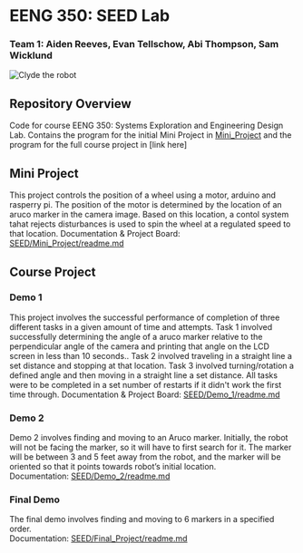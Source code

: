 # EENG 350: SEED Lab
### Team 1: Aiden Reeves, Evan Tellschow, Abi Thompson, Sam Wicklund
![Clyde the robot](https://github.com/abimartho/SEED/thumbnail_image.png)
## Repository Overview
Code for course EENG 350: Systems Exploration and Engineering Design Lab. Contains the program for the initial Mini Project in [Mini_Project](https://github.com/abimartho/SEED/tree/main/Mini_Project) and the program for the full course project in [link here]
## Mini Project
This project controls the position of a wheel using a motor, arduino and rasperry pi. The position of the motor is determined by the location of an aruco marker in the camera image. Based on this location, a contol system tahat rejects disturbances is used to spin the wheel at a regulated speed to that location.
Documentation & Project Board: [SEED/Mini_Project/readme.md](https://github.com/abimartho/SEED/blob/main/Mini_Project/readme.md)
## Course Project
### Demo 1
This project involves the successful performance of completion of three different tasks in a given amount of time and attempts. Task 1 involved successfully determining the angle of a aruco marker relative to the perpendicular angle of the camera and printing that angle on the LCD screen in less than 10 seconds.. Task 2 involved traveling in a straight line a set distance and stopping at that location. Task 3 involved turning/rotation a defined angle and then moving in a straight line a set distance. All tasks were to be completed in a set number of restarts if it didn't work the first time through. Documentation & Project Board: [SEED/Demo_1/readme.md](https://github.com/abimartho/SEED/blob/main/Demo_1/readme.md)
### Demo 2
Demo 2 involves finding and moving to an Aruco marker. Initially, the robot will not be facing the marker, so it will have to first search for it. The marker will  be between 3 and 5 feet away from the robot, and the marker will be oriented so that it points towards robot’s initial location.  
Documentation: [SEED/Demo_2/readme.md](https://github.com/abimartho/SEED/blob/main/Demo_2/README.md)
### Final Demo
The final demo involves finding and moving to 6 markers in a specified order.  
Documentation: [SEED/Final_Project/readme.md](https://github.com/abimartho/SEED/blob/main/Final_Project/README.md)

